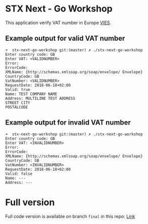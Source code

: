 # STX Next - Go Workshop

This application verify VAT number in Europe [VIES](https://ec.europa.eu/taxation_customs/business/vat/eu-vat-rules-topic/vat-identification-numbers_en).

## Example output for valid VAT number
```
➜  stx-next-go-workshop git:(master) ✗ ./stx-next-go-workshop
Enter country code: GB
Enter VAT: <VALIDNUMBER>
Error:
ErrorCode:
XMLName: {http://schemas.xmlsoap.org/soap/envelope/ Envelope}
CountryCode: GB
VatNumber: <VALIDNUMBER>
RequestDate: 2018-06-18+02:00
Valid: true
Name: TEST COMPANY NAME
Address: MULTILINE TEST ADDRESS
STREET CITY
POSTALCODE
```


## Example output for invalid VAT number
```
➜  stx-next-go-workshop git:(master) ✗ ./stx-next-go-workshop
Enter country code: GB
Enter VAT: <INVALIDNUMBER>
Error:
ErrorCode:
XMLName: {http://schemas.xmlsoap.org/soap/envelope/ Envelope}
CountryCode: GB
VatNumber: <INVALIDNUMBER>
RequestDate: 2018-06-18+02:00
Valid: false
Name: ---
Address: ---
```

# Full version
Full code version is available on branch `final` in this repo: [Link](https://github.com/Mowinski/stx-next-go-workshop/tree/final)
